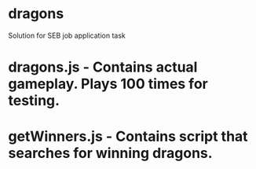 # dragons
Solution for SEB job application task

# dragons.js - Contains actual gameplay. Plays 100 times for testing.

# getWinners.js - Contains script that searches for winning dragons.
